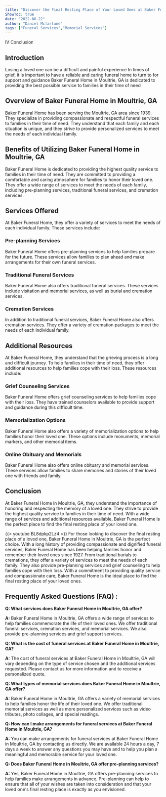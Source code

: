 ```yaml
---
title: "Discover the Final Resting Place of Your Loved Ones at Baker Funeral Home in Moultrie, GA"
ShowToc: true 
date: "2022-08-22"
author: "Daniel Mcfarlane" 
tags: ["Funeral Services","Memorial Services"]
---
```

IV Conclusion

## Introduction

Losing a loved one can be a difficult and painful experience In times of grief, it is important to have a reliable and caring funeral home to turn to for support and guidance Baker Funeral Home in Moultrie, GA is dedicated to providing the best possible service to families in their time of need

## Overview of Baker Funeral Home in Moultrie, GA

Baker Funeral Home has been serving the Moultrie, GA area since 1939. They specialize in providing compassionate and respectful funeral services to families in their time of need. They understand that each family and each situation is unique, and they strive to provide personalized services to meet the needs of each individual family. 

## Benefits of Utilizing Baker Funeral Home in Moultrie, GA

Baker Funeral Home is dedicated to providing the highest quality service to families in their time of need. They are committed to providing a comfortable and caring atmosphere for families to honor their loved one. They offer a wide range of services to meet the needs of each family, including pre-planning services, traditional funeral services, and cremation services. 

## Services Offered

At Baker Funeral Home, they offer a variety of services to meet the needs of each individual family. These services include: 

### Pre-planning Services

Baker Funeral Home offers pre-planning services to help families prepare for the future. These services allow families to plan ahead and make arrangements for their own funeral services. 

### Traditional Funeral Services

Baker Funeral Home also offers traditional funeral services. These services include visitation and memorial services, as well as burial and cremation services. 

### Cremation Services

In addition to traditional funeral services, Baker Funeral Home also offers cremation services. They offer a variety of cremation packages to meet the needs of each individual family. 

## Additional Resources

At Baker Funeral Home, they understand that the grieving process is a long and difficult journey. To help families in their time of need, they offer additional resources to help families cope with their loss. These resources include: 

### Grief Counseling Services

Baker Funeral Home offers grief counseling services to help families cope with their loss. They have trained counselors available to provide support and guidance during this difficult time. 

### Memorialization Options

Baker Funeral Home also offers a variety of memorialization options to help families honor their loved one. These options include monuments, memorial markers, and other memorial items. 

### Online Obituary and Memorials

Baker Funeral Home also offers online obituary and memorial services. These services allow families to share memories and stories of their loved one with friends and family. 

## Conclusion

At Baker Funeral Home in Moultrie, GA, they understand the importance of honoring and respecting the memory of a loved one. They strive to provide the highest quality service to families in their time of need. With a wide range of services and additional resources available, Baker Funeral Home is the perfect place to find the final resting place of your loved one.

{{< youtube BL8dpkp2Lz4 >}} 
For those looking to discover the final resting place of a loved one, Baker Funeral Home in Moultrie, GA is the perfect choice. With a long history of providing compassionate and dignified funeral services, Baker Funeral Home has been helping families honor and remember their loved ones since 1927. From traditional burials to cremations, they offer a variety of services to meet the needs of each family. They also provide pre-planning services and grief counseling to help families cope with their loss. With a commitment to providing quality service and compassionate care, Baker Funeral Home is the ideal place to find the final resting place of your loved ones.

## Frequently Asked Questions (FAQ) :
**Q: What services does Baker Funeral Home in Moultrie, GA offer?**

**A:** Baker Funeral Home in Moultrie, GA offers a wide range of services to help families commemorate the life of their loved ones. We offer traditional funeral services, cremation services, and memorial services. We also provide pre-planning services and grief support services.

**Q: What is the cost of funeral services at Baker Funeral Home in Moultrie, GA?**

**A:** The cost of funeral services at Baker Funeral Home in Moultrie, GA will vary depending on the type of service chosen and the additional services requested. Please contact us for more information and to receive a personalized quote. 

**Q: What types of memorial services does Baker Funeral Home in Moultrie, GA offer?**

**A:** Baker Funeral Home in Moultrie, GA offers a variety of memorial services to help families honor the life of their loved one. We offer traditional memorial services as well as more personalized services such as video tributes, photo collages, and special readings. 

**Q: How can I make arrangements for funeral services at Baker Funeral Home in Moultrie, GA?**

**A:** You can make arrangements for funeral services at Baker Funeral Home in Moultrie, GA by contacting us directly. We are available 24 hours a day, 7 days a week to answer any questions you may have and to help you plan a meaningful and memorable service for your loved one. 

**Q: Does Baker Funeral Home in Moultrie, GA offer pre-planning services?**

**A:** Yes, Baker Funeral Home in Moultrie, GA offers pre-planning services to help families make arrangements in advance. Pre-planning can help to ensure that all of your wishes are taken into consideration and that your loved one's final resting place is exactly as you envisioned.



